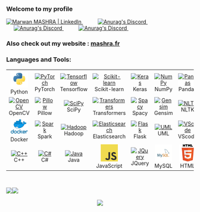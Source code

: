 ### Welcome to my profile &nbsp; 

<a style="margin-left:0px"  href="https://www.linkedin.com/in/marwanmashra/">
  <img alt="Marwan MASHRA | LinkedIn" width="25px" src="https://raw.githubusercontent.com/peterthehan/peterthehan/master/assets/linkedin.svg" />
</a>
&nbsp;&nbsp;&nbsp;&nbsp;
<a style="margin-left:20px"  href="https://www.facebook.com/marwan.mushara">
  <img alt="Anurag's Discord" width="25px" src="https://cdn.pixabay.com/photo/2015/05/17/10/51/facebook-770688_1280.png" />
</a>
&nbsp;&nbsp;&nbsp;&nbsp;
<a style="margin-left:20px" href="https://www.instagram.com/marwanmushara/">
 <img alt="Anurag's Discord" width="25px" src="https://upload.wikimedia.org/wikipedia/commons/thumb/e/e7/Instagram_logo_2016.svg/langfr-220px-Instagram_logo_2016.svg.png" />
</a>
&nbsp;&nbsp;&nbsp;&nbsp;
<a style="margin-left:20px" href="https://discordapp.com/users/493446091811979267">
  <img style="vertical-align: bottom" alt="Anurag's Discord" width="30px" src="https://i.ibb.co/ZTSn1Mf/Discord-Logo-sans-texte-svg.png" />
</a>
&nbsp;&nbsp;&nbsp;&nbsp;

### Also check out my website : <a href="https://mashra.fr" target="_blank">mashra.fr</a></p>

### Languages and Tools:
<table>
            <tr>
                <td align="center"  >
                    <a href="https://www.python.org/">
                        <img src="https://raw.githubusercontent.com/github/explore/80688e429a7d4ef2fca1e82350fe8e3517d3494d/topics/python/python.png" width="46" height="46" alt="Python" />
                    </a>
                    <br>Python
                </td>
                <td align="center"  >
                <a href="https://pytorch.org/" >
                  <img src="https://i.imgur.com/ntswxI6.png" width="46" height="46" alt="PyTorch" />
                </a>
                <br>PyTorch
              </td>
              <td align="center"   >
                <a href="https://www.tensorflow.org/">
                  <img src="https://huggingface.co/front/assets/huggingface_logo-noborder.svg" width="46" height="46" alt="Tensorflow" />
                </a>
                <br>Tensorflow
              </td>
              <td align="center"   >
                <a href="https://scikit-learn.org/">
                  <img src="https://e7.pngegg.com/pngimages/309/384/png-clipart-scikit-learn-python-computer-icons-scikit-machine-learning-learning-text-orange.png" width="46" height="46" alt="Scikit-learn" />
                </a>
                <br>Scikit-learn
              </td>
              <td align="center"   >
                <a href="https://keras.io/">
                  <img src="https://camo.githubusercontent.com/c1ac3ae26b8e596bd6ec38ea0537b2cd37ef50b0281df5d409b49c777375db20/68747470733a2f2f75706c6f61642e77696b696d656469612e6f72672f77696b6970656469612f636f6d6d6f6e732f7468756d622f612f61652f4b657261735f6c6f676f2e7376672f32343070782d4b657261735f6c6f676f2e7376672e706e67" width="46" height="46" alt="Keras" />
                </a>
                <br>Keras
              </td>
              <td align="center"  >
                <a href="https://numpy.org/" >
                  <img src="https://pbs.twimg.com/profile_images/1286005234314162177/O31-t0pD.jpg" width="46" height="46" alt="NumPy" />
                </a>
                <br>NumPy
              </td>
              <td align="center"  >
                <a href="https://pandas.pydata.org/" >
                  <img src="https://i.imgur.com/PzeosFS.png" style="background-color:white" width="46" height="46" alt="Pandas" />
                </a>
                <br>Pandas 
              </td>
              <td align="center"  >
                <a href="https://seaborn.pydata.org/">
                  <img src="https://avatars.githubusercontent.com/u/22799945?s=200&v=4" width="46" height="46" alt="seaborn" />
                </a>
                <br>seaborn
              </td>
              <td align="center"  >
                <a href="https://matplotlib.org/">
                  <img src="https://i.imgur.com/TwmTLdy.png" width="46" height="46" alt="Matplotlib" />
                </a>
                <br>Matplotlib
              </td>
              <td align="center"  >
                <a href="https://plotly.com/">
                  <img src="https://res.cloudinary.com/crunchbase-production/image/upload/c_lpad,f_auto,q_auto:eco,dpr_1/wgshctk7kjdxl6omgwra" width="46" height="46" alt="Plotly" />
                </a>
                <br>Plotly
              </td>
            </tr>
            <tr>
              <td align="center"  >
                <a href="https://opencv.org/">
                  <img src="https://i.imgur.com/nzX2HDZ.jpg" width="46" height="46" alt="OpenCV" />
                </a>
                <br>OpenCV
              <td align="center"  >
                <a href="https://pillow.readthedocs.io/en/stable/">
                  <img src="https://raw.githubusercontent.com/python-pillow/pillow-logo/main/pillow-logo-248x250.png" width="46" height="46" alt="Pillow" />
                </a>
                <br>Pillow
              </td>
              <td align="center"  >
                <a href="https://scipy.org/">
                  <img src="https://scipy.org/images/logo.svg" width="46" height="46" alt="SciPy" />
                </a>
                <br>SciPy
              </td>
              <td align="center"  >
                <a href="https://huggingface.co/docs/transformers/index" >
                  <img src="https://hf.space/static/ThomasSimonini/SnowballFight/TemplateData/logo_.png" width="46" height="46" alt="Transformers" />
                </a>
                <br>Transformers
              </td>
              <td align="center"  >
                <a href="https://spacy.io/">
                  <img src="https://i.imgur.com/ZC7JSV7.jpeg" width="46" height="46" alt="Spacy" />
                </a>
                <br>Spacy
              </td>
              <td align="center"  >
                <a href="https://radimrehurek.com/gensim/">
                  <img src="https://media.slid.es/uploads/465821/images/5836629/pasted-from-clipboard.png" width="46" height="46" alt="Gensim" />
                </a>
                <br>Gensim
              </td>
              <td align="center"  >
                <a href="https://www.nltk.org/">
                  <img src="https://miro.medium.com/max/592/1*5dQO7LHrsy3lIi2d0bgRLw.png" width="46" height="46" alt="NLTK" />
                </a>
                <br>NLTK
              </td>
                <td align="center"  >
                    <a href="https://git-scm.com/">
                        <img src="https://i.imgur.com/V6wCEaB.png" width="46" height="46" alt="Git" />
                    </a>
                    <br>Git
                </td>
              <td align="center"  >
                <a href="https://redis.io/">
                  <img src="https://dashboard.snapcraft.io/site_media/appmedia/2020/08/1529926.png" width="46" height="46" alt="Redis" />
                </a>
                <br>Redis
              </td>
              <td align="center"  >
                <a href="https://www.mongodb.com/">
                  <img src="https://i.imgur.com/qmq1aQN.png" width="46" height="46" alt="MongoDB" />
                </a>
                <br>MongoDB
              </td>
            </tr>
            <tr>
            <td align="center"  >
                <a href="https://www.docker.com/">
                    <img src="https://raw.githubusercontent.com/github/explore/80688e429a7d4ef2fca1e82350fe8e3517d3494d/topics/docker/docker.png" width="46" height="46" alt="Docker" />
                </a>
                <br>Docker
            </td>
            <td align="center"  >
                <a href="https://spark.apache.org/">
                    <img src="https://pbs.twimg.com/profile_images/1029806457665937408/hNHMcixV_400x400.jpg" width="46" height="46" alt="Spark" />
                </a>
                <br>Spark
            </td>
            <td align="center"  >
                <a href="https://hadoop.apache.org/" >
                    <img src="https://i.imgur.com/SIkJFnT.png" width="46" height="46" alt="Hadoop" />
                </a>
                <br>Hadoop
            </td>
            <td align="center"  >
                <a href="https://www.elastic.co/" >
                    <img src="https://assets-global.website-files.com/6064b31ff49a2d31e0493af1/61f816486be8cc2273e24420_elasticsearch.svg" width="46" height="46" alt="Elasticsearch" />
                </a>
                <br>Elasticsearch
            </td>
            <td align="center"  >
                <a href="https://flask.palletsprojects.com/en/2.0.x/" >
                    <img src="https://www.vincenthouba.com/assets/img/flask-logo.409c7035.jpg" width="46" height="46" alt="Flask" />
                </a>
                <br>Flask
            </td>
            <td align="center"  >
                <a href="https://www.uml.org/">
                    <img src="https://i.imgur.com/vIuP67Y.png" width="46" height="46" alt="UML" />
                </a>
                <br>UML  
            </td>
            <td align="center"  >
                <a href="https://code.visualstudio.com/">
                    <img src="https://upload.wikimedia.org/wikipedia/commons/thumb/9/9a/Visual_Studio_Code_1.35_icon.svg/2048px-Visual_Studio_Code_1.35_icon.svg.png" width="46" height="46" alt="VScode" />
                </a>
                <br>VScode  
            </td>
            <td align="center"  >
                <a href="https://jupyter.org/">
                    <img src="https://i.imgur.com/0kc8Isq.jpg" width="46" height="46" alt="Jupter" />
                </a>
                <br>Jupter
            </td>
            <td align="center"  >
                <a href="https://www.latex-project.org/">
                    <img src="https://cdn.worldvectorlogo.com/logos/latex.svg" width="46" height="46" alt="LaTeX" />
                </a>
                <br>LaTeX
            </td>
            <td align="center"  >
                <a href="https://www.overleaf.com/">
                    <img src="https://cdn.overleaf.com/img/ol-brand/overleaf_og_logo.png" width="46" height="46" alt="Overleaf" />
                </a>
                <br>Overleaf
            </td>
            </tr>
            <tr>
            <td align="center"  >
                <a href="https://www.cplusplus.com/">
                    <img src="https://i.imgur.com/AtjqZzy.png" width="46" height="46" alt="C++" />
                </a>
                <br>C++
            </td>
            <td align="center"  >
                <a href="https://docs.microsoft.com/en-us/dotnet/csharp/">
                    <img src="https://miro.medium.com/max/300/1*A_Hg7NPIoARg0RmdsVapqg.png" width="46" height="46" alt="C#" />
                </a>
                <br>C#
            </td>
            <td align="center"  >
                <a href="https://www.java.com/" >
                    <img src="https://i.imgur.com/YuWqWOw.png" width="46" height="46" alt="Java" />
                </a>
                <br>Java
            </td>
              <td align="center"  >
                <a href="https://www.javascript.com/">
                  <img src="https://raw.githubusercontent.com/github/explore/80688e429a7d4ef2fca1e82350fe8e3517d3494d/topics/javascript/javascript.png" width="46" height="46" alt="JavaScript" />
                </a>
                <br>JavaScript
              </td>
              <td align="center"  >
                <a href="https://jquery.com/" >
                  <img src="https://i0.wp.com/www.place4geek.com/blog/wp-content/uploads/2010/10/jQurery-e1423237413165.gif?fit=600%2C600&ssl=1" width="46" height="46" alt="JQuery" />
                </a>
                <br>JQuery
              </td>
              <td align="center"  >
                <a href="https://www.mysql.com/">
                  <img src="https://raw.githubusercontent.com/github/explore/80688e429a7d4ef2fca1e82350fe8e3517d3494d/topics/mysql/mysql.png" width="46" height="46" alt="MySQL" />
                </a>
                <br>MySQL
              </td>
              <td align="center"  >
                <a href="https://html.com/" >
                  <img src="https://raw.githubusercontent.com/github/explore/80688e429a7d4ef2fca1e82350fe8e3517d3494d/topics/html/html.png" width="46" height="46" alt="HTML" />
                </a>
                <br>HTML
              </td>
              <td align="center"  >
                <a href="https://www.w3.org/Style/CSS/Overview.en.html">
                  <img src="https://raw.githubusercontent.com/github/explore/80688e429a7d4ef2fca1e82350fe8e3517d3494d/topics/css/css.png" width="46" height="46" alt="CSS" />
                </a>
                <br>CSS
              </td>
              <td align="center"  >
                <a href="https://www.php.net/">
                  <img src="https://raw.githubusercontent.com/github/explore/ccc16358ac4530c6a69b1b80c7223cd2744dea83/topics/php/php.png" width="46" height="46" alt="php" />
                </a>
                <br>php
              </td>
              <td align="center"  >
                <a href="https://ocaml.org/">
                  <img src="https://i.imgur.com/EyGR5ga.jpeg" width="46" height="46" alt="php" />
                </a>
                <br>OCaml
              </td>
            </tr> 
          </table>

<br/>

<img height="180px" src="https://github-readme-stats.vercel.app/api/top-langs/?username=MarwanMashra&layout=compact&show_icons=true&title_color=ffffff&icon_color=bb2acf&text_color=daf7dc&bg_color=151515"><img height="180px" src="https://github-readme-stats.vercel.app/api/?username=MarwanMashra&layout=compact&show_icons=true&title_color=ffffff&icon_color=bb2acf&text_color=daf7dc&bg_color=151515">

<p align="center" style="margin:0px" >
  <img src="https://media3.giphy.com/media/Srugs90R2wYS0zvvKt/giphy.gif?cid=ecf05e47h9mnw7m0j4qjy2rrzpmt3dxxoqqebb00megzm8gi&rid=giphy.gif" width="250px">
</p>
